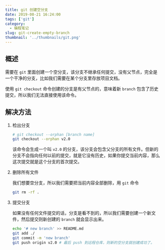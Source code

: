 ```yaml
---
title: git 创建空分支
date: 2019-08-21 16:24:00
tags: ['git']
category:
  - 编程笔记
slug: git-create-empty-branch
thumbnail: '../thumbnails/git.png'
---
```


## 概述

需要在 `git` 里面创建一个空分支，该分支不继承任何提交，没有父节点，完全是一个干净的分支，比如我们需要在某个分支里存放项目文档。

使用 `git checkout` 命令创建的分支是有父节点的，意味着新 `branch` 包含了历史提交，所以我们无法直接使用该命令。

## 解决方法

1. 检出分支

   ```bash
   # git checkout --orphan [branch name]
   git checkout --orphan v2.0
   ```

   该命令会生成一个叫 `v2.0` 的分支，该分支会包含父分支的所有文件。但新的分支不会指向任何以前的提交，就是它没有历史，如果你提交当前内容，那么这次提交就是这个分支的首次提交。

2. 删除所有文件

   我们想要空分支，所以我们需要把当前内容全部删除，用 `git` 命令

   ```bash
   git rm -rf .
   ```

3. 提交分支

   如果没有任何文件提交的话，分支是看不到的，所以我们需要创建一个新文件，然后提交则新创建的 `branch` 就会显示出来。

   ```bash
   echo '# new branch' >> README.md
   git add ./
   git commit -m 'new branch'
   git push origin v2.0 # 最后 push 到远程仓库，则新的空分支就创建成功了。
   ```
